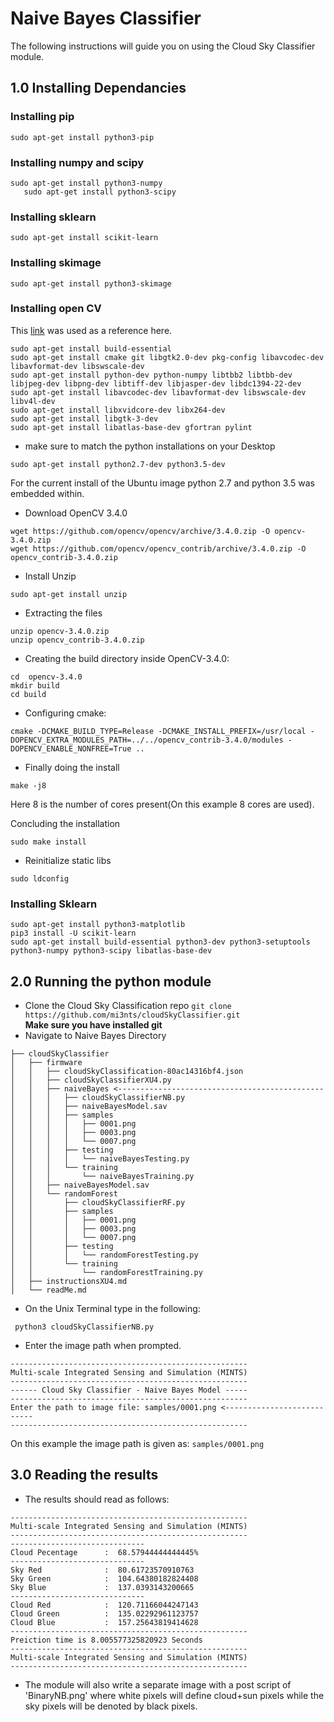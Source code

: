 # Naive Bayes Classifier

The following instructions will guide you on using the Cloud Sky Classifier module.

## 1.0 Installing Dependancies

### Installing pip 
```
sudo apt-get install python3-pip
```

###  Installing numpy and scipy 
```
sudo apt-get install python3-numpy 
   sudo apt-get install python3-scipy 
```
### Installing sklearn 
```
sudo apt-get install scikit-learn 
```
### Installing skimage 
```
sudo apt-get install python3-skimage
```

### Installing open CV 

This [link](http://www.python36.com/how-to-install-opencv340-on-ubuntu1604/) was used as a reference here. 

```
sudo apt-get install build-essential 
sudo apt-get install cmake git libgtk2.0-dev pkg-config libavcodec-dev libavformat-dev libswscale-dev
sudo apt-get install python-dev python-numpy libtbb2 libtbb-dev libjpeg-dev libpng-dev libtiff-dev libjasper-dev libdc1394-22-dev
sudo apt-get install libavcodec-dev libavformat-dev libswscale-dev libv4l-dev
sudo apt-get install libxvidcore-dev libx264-dev
sudo apt-get install libgtk-3-dev
sudo apt-get install libatlas-base-dev gfortran pylint
```

- make sure to match the python installations on your Desktop 
```
sudo apt-get install python2.7-dev python3.5-dev
```
For the current install of the Ubuntu image python 2.7 and python 3.5 was embedded within.

- Download OpenCV 3.4.0  
```
wget https://github.com/opencv/opencv/archive/3.4.0.zip -O opencv-3.4.0.zip
wget https://github.com/opencv/opencv_contrib/archive/3.4.0.zip -O opencv_contrib-3.4.0.zip
```
- Install Unzip 
```
sudo apt-get install unzip
```
- Extracting the files 
```
unzip opencv-3.4.0.zip
unzip opencv_contrib-3.4.0.zip
```
- Creating the build directory inside OpenCV-3.4.0:
```
cd  opencv-3.4.0
mkdir build
cd build
```

- Configuring cmake:
```
cmake -DCMAKE_BUILD_TYPE=Release -DCMAKE_INSTALL_PREFIX=/usr/local -DOPENCV_EXTRA_MODULES_PATH=../../opencv_contrib-3.4.0/modules -DOPENCV_ENABLE_NONFREE=True ..
```
- Finally doing the install 
```
make -j8
```
Here 8 is the number of cores present(On this example 8 cores are used).  

Concluding the installation
```
sudo make install
```
- Reinitialize static libs 
```
sudo ldconfig
```

### Installing Sklearn

```
sudo apt-get install python3-matplotlib
pip3 install -U scikit-learn
sudo apt-get install build-essential python3-dev python3-setuptools python3-numpy python3-scipy libatlas-base-dev
```


 ## 2.0 Running the python module

- Clone the Cloud Sky Classification repo
```git clone https://github.com/mi3nts/cloudSkyClassifier.git```</br>
**Make sure you have installed git**
- Navigate to Naive Bayes Directory  
```
├── cloudSkyClassifier
│   ├── firmware
│   │   ├── cloudSkyClassification-80ac14316bf4.json
│   │   ├── cloudSkyClassifierXU4.py
│   │   ├── naiveBayes <----------------------------------------------
│   │   │   ├── cloudSkyClassifierNB.py
│   │   │   ├── naiveBayesModel.sav
│   │   │   ├── samples
│   │   │   │   ├── 0001.png
│   │   │   │   ├── 0003.png
│   │   │   │   └── 0007.png
│   │   │   ├── testing
│   │   │   │   └── naiveBayesTesting.py
│   │   │   └── training
│   │   │       └── naiveBayesTraining.py
│   │   ├── naiveBayesModel.sav
│   │   └── randomForest
│   │       ├── cloudSkyClassifierRF.py
│   │       ├── samples
│   │       │   ├── 0001.png
│   │       │   ├── 0003.png
│   │       │   └── 0007.png
│   │       ├── testing
│   │       │   └── randomForestTesting.py
│   │       └── training
│   │           └── randomForestTraining.py
│   ├── instructionsXU4.md
│   └── readMe.md
```
- On the Unix Terminal type in the following:

`` python3 cloudSkyClassifierNB.py``

- Enter the image path when prompted. 
```
-----------------------------------------------------
Multi-scale Integrated Sensing and Simulation (MINTS)
-----------------------------------------------------
------ Cloud Sky Classifier - Naive Bayes Model -----
-----------------------------------------------------
Enter the path to image file: samples/0001.png <---------------------------
-----------------------------------------------------

```
On this example the image path is given as: `samples/0001.png` 

## 3.0 Reading the results 

- The results should read as follows:
```
-----------------------------------------------------
Multi-scale Integrated Sensing and Simulation (MINTS)
-----------------------------------------------------
------------------------------
Cloud Pecentage      :  68.57944444444445%
------------------------------
Sky Red              :  80.61723570910763
Sky Green            :  104.64380182824408
Sky Blue             :  137.0393143200665
------------------------------
Cloud Red            :  120.71166044247143
Cloud Green          :  135.02292961123757
Cloud Blue           :  157.25643819414628
-----------------------------------------------------
Preiction time is 8.005577325820923 Seconds
-----------------------------------------------------
Multi-scale Integrated Sensing and Simulation (MINTS)
-----------------------------------------------------
```
- The module will also write a separate image with a post script of 'BinaryNB.png' where white pixels will define cloud+sun pixels while the sky pixels will be denoted by black pixels. 







